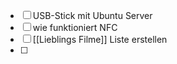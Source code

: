 - [ ] USB-Stick mit Ubuntu Server
- [ ] wie funktioniert NFC 
- [ ] [[Lieblings Filme]] Liste erstellen
- [ ] 

